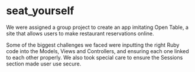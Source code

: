 # seat_yourself
We were assigned a group project to create an app imitating Open Table, a site that allows users to make restaurant reservations online.

Some of the biggest challenges we faced were inputting the right Ruby code into the Models, Views and Controllers, and ensuring each one linked to each other properly. We also took special care to ensure the Sessions section made user use secure.
